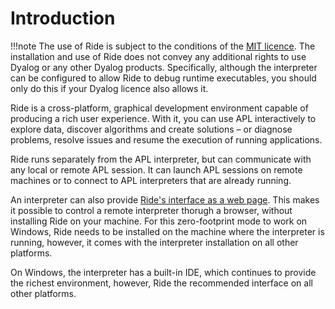 # Introduction

!!!note
    The use of Ride is subject to the conditions of the [MIT licence](https://github.com/Dyalog/ride/blob/master/licence). The installation and use of Ride does not convey any additional rights to use Dyalog or any other Dyalog products. Specifically, although the interpreter can be configured to allow Ride to debug runtime executables, you should only do this if your Dyalog licence also allows it.

Ride is a cross-platform, graphical development environment capable of producing a rich user experience. With it, you can use APL interactively to explore data, discover algorithms and create solutions – or diagnose problems, resolve issues and resume the execution of running applications.

Ride runs separately from the APL interpreter, but can communicate with any local or remote APL session. It can launch APL sessions on remote machines or to connect to APL interpreters that are already running.

An interpreter can also provide [Ride's interface as a web page](ride_in_the_browser.md). This makes it possible to control a remote interpreter thorugh a browser, without installing Ride on your machine. For this zero-footprint mode to work on Windows, Ride needs to be installed on the machine where the interpreter is running, however, it comes with the interpreter installation on all other platforms.

On Windows, the interpreter has a built-in IDE, which continues to provide the richest environment, however, Ride the recommended interface on all other platforms.
